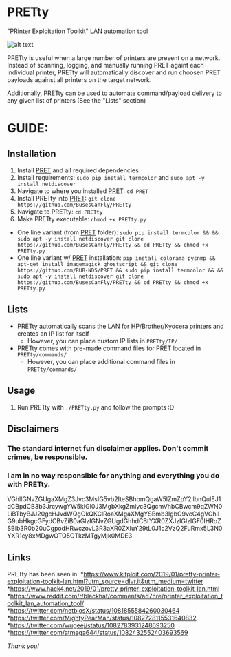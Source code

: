 # PRETty
"PRinter Exploitation Toolkit" LAN automation tool

![alt text](https://github.com/BusesCanFly/PRETty/blob/master/screenshot.png "Who doesn't love ASCII art?")

PRETty is useful when a large number of printers are present on a network. Instead of scanning, logging, and manually running PRET againt each individual printer, PRETty will automatically discover and run choosen PRET payloads against all printers on the target network.

Additionally, PRETty can be used to automate command/payload delivery to any given list of printers (See the "Lists" section)

# GUIDE:

## Installation
1. Install [PRET](https://github.com/RUB-NDS/PRET) and all required dependencies
2. Install requirements: `sudo pip install termcolor` and `sudo apt -y install netdiscover`
3. Navigate to where you installed [PRET](https://github.com/RUB-NDS/PRET): `cd PRET`
4. Install PRETty into [PRET](https://github.com/RUB-NDS/PRET): `git clone https://github.com/BusesCanFly/PRETty`
5. Navigate to PRETty: `cd PRETty`
6. Make PRETty executable: `chmod +x PRETty.py`
* One line variant (from [PRET](https://github.com/RUB-NDS/PRET) folder): `sudo pip install termcolor && && sudo apt -y install netdiscover git clone https://github.com/BusesCanFly/PRETty && cd PRETty && chmod +x PRETty.py`
* One line variant w/ [PRET](https://github.com/RUB-NDS/PRET) installation: `pip install colorama pysnmp && apt-get install imagemagick ghostscript && git clone https://github.com/RUB-NDS/PRET && sudo pip install termcolor && && sudo apt -y install netdiscover git clone https://github.com/BusesCanFly/PRETty && cd PRETty && chmod +x PRETty.py`

## Lists
* PRETty automatically scans the LAN for HP/Brother/Kyocera printers and creates an IP list for itself
	* However, you can place custom IP lists in `PRETty/IP/`
* PRETty comes with pre-made command files for PRET located in `PRETty/commands/`
	* However, you can place additional command files in `PRETty/commands/`
	
## Usage
1. Run PRETty with `./PRETty.py` and follow the prompts :D

## Disclaimers
### The standard internet fun disclaimer applies. Don't commit crimes, be responsible. 
### I am in no way responsible for anything and everything you do with PRETty.

VGhlIGNvZGUgaXMgZ3Jvc3MsIG5vb2IteSBhbmQgaW5lZmZpY2llbnQuIEJ1dCBpdCB3b3JrcywgYW5kIGl0J3MgbXkgZmlyc3QgcmVhbCBwcm9qZWN0LiBTbyBJJ20gcHJvdWQgOkQKClRoaXMgaXMgYSBmb3IgbG9vcC4gVGhlIG9ubHkgcGFydCBvZiB0aGlzIGNvZGUgdGhhdCBtYXR0ZXJzIGlzIGF0IHRoZSBib3R0b20uCgpodHRwczovL3R3aXR0ZXIuY29tL0J1c2VzQ2FuRmx5L3N0YXR1cy8xMDgwOTQ5OTkzMTgyMjk0MDE3

## Links
PRETty has been seen in:
*https://www.kitploit.com/2019/01/pretty-printer-exploitation-toolkit-lan.html?utm_source=dlvr.it&utm_medium=twitter
*https://www.hack4.net/2019/01/pretty-printer-exploitation-toolkit-lan.html
*https://www.reddit.com/r/blackhat/comments/ad7hre/printer_exploitation_toolkit_lan_automation_tool/
*https://twitter.com/netbiosX/status/1081855584260030464
*https://twitter.com/MightyPearMan/status/1082728115531640832
*https://twitter.com/wugeej/status/1082783931248693250
*https://twitter.com/atmega644/status/1082432552403693569

_Thank you!_

